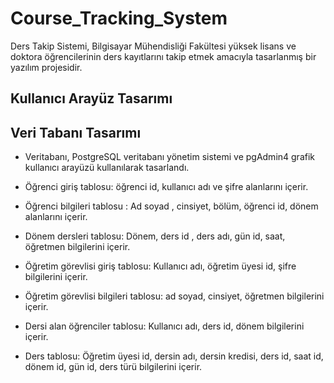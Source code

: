 # Course_Tracking_System
Ders Takip Sistemi, Bilgisayar Mühendisliği Fakültesi yüksek lisans ve doktora öğrencilerinin ders kayıtlarını takip etmek amacıyla tasarlanmış bir yazılım projesidir.

<h2>Kullanıcı Arayüz Tasarımı </h2>


<h2>Veri Tabanı Tasarımı</h2>

+ Veritabanı, PostgreSQL veritabanı yönetim sistemi ve pgAdmin4 grafik kullanıcı arayüzü kullanılarak tasarlandı.
+ Öğrenci giriş tablosu: öğrenci id, kullanıcı adı ve şifre alanlarını içerir. 

+ Öğrenci bilgileri tablosu : Ad soyad , cinsiyet, bölüm, öğrenci id, dönem alanlarını içerir. 

+ Dönem dersleri tablosu: Dönem, ders id , ders adı, gün id, saat, öğretmen bilgilerini içerir. 

+ Öğretim görevlisi giriş tablosu: Kullanıcı adı, öğretim üyesi id, şifre bilgilerini içerir. 

+ Öğretim görevlisi bilgileri tablosu: ad soyad, cinsiyet, öğretmen bilgilerini içerir. 

+ Dersi alan öğrenciler tablosu: Kullanıcı adı, ders id, dönem bilgilerini içerir. 

+ Ders tablosu: Öğretim üyesi id, dersin adı, dersin kredisi, ders id, saat id, dönem id, gün id, ders türü bilgilerini içerir.











